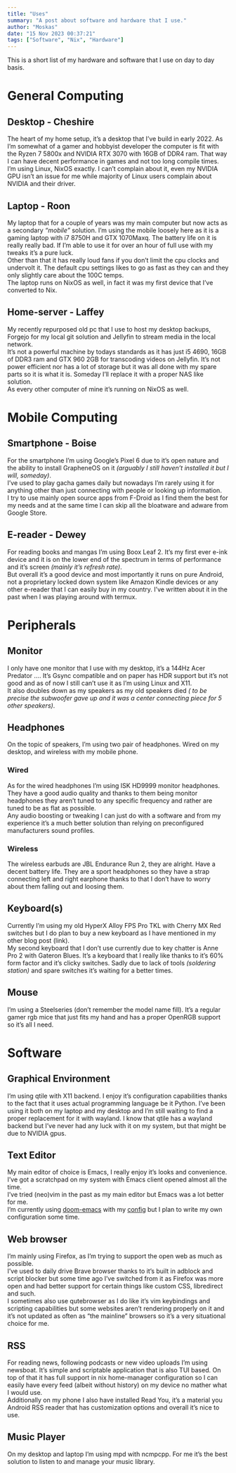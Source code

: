 ```yaml
---
title: "Uses"
summary: "A post about software and hardware that I use."
author: "Moskas"
date: "15 Nov 2023 00:37:21"
tags: ["Software", "Nix", "Hardware"]
---
```

This is a short list of my hardware and software that I use on day to day basis.  



# General Computing




## Desktop - Cheshire

The heart of my home setup, it&rsquo;s a desktop that I&rsquo;ve build in early 2022. As I&rsquo;m somewhat of a gamer and hobbyist developer the computer is fit with the Ryzen 7 5800x and NVIDIA RTX 3070 with 16GB of DDR4 ram. That way I can have decent performance in games and not too long compile times.  
I&rsquo;m using Linux, NixOS exactly. I can&rsquo;t complain about it, even my NVIDIA GPU isn&rsquo;t an issue for me while majority of Linux users complain about NVIDIA and their driver.  




## Laptop - Roon

My laptop that for a couple of years was my main computer but now acts as a secondary *&ldquo;mobile&rdquo;* solution. I&rsquo;m using the mobile loosely here as it is a gaming laptop with i7 8750H and GTX 1070Maxq. The battery life on it is really really bad. If I&rsquo;m able to use it for over an hour of full use with my tweaks it&rsquo;s a pure luck.  
Other than that it has really loud fans if you don&rsquo;t limit the cpu clocks and undervolt it. The default cpu settings likes to go as fast as they can and they only slightly care about the 100C temps.  
The laptop runs on NixOS as well, in fact it was my first device that I&rsquo;ve converted to Nix.  




## Home-server - Laffey

My recently repurposed old pc that I use to host my desktop backups, Forgejo for my local git solution and Jellyfin to stream media in the local network.  
It&rsquo;s not a powerful machine by todays standards as it has just i5 4690, 16GB of DDR3 ram and GTX 960 2GB for transcoding videos on Jellyfin. It&rsquo;s not power efficient nor has a lot of storage but it was all done with my spare parts so it is what it is. Someday I&rsquo;ll replace it with a proper NAS like solution.  
As every other computer of mine it&rsquo;s running on NixOS as well.  




# Mobile Computing




## Smartphone - Boise

For the smartphone I&rsquo;m using Google&rsquo;s Pixel 6 due to it&rsquo;s open nature and the ability to install GrapheneOS on it *(arguably I still haven&rsquo;t installed it but I will, someday)*.  
I&rsquo;ve used to play gacha games daily but nowadays I&rsquo;m rarely using it for anything other than just connecting with people or looking up information.  
I try to use mainly open source apps from F-Droid as I find them the best for my needs and at the same time I can skip all the bloatware and adware from Google Store.  




## E-reader - Dewey

For reading books and mangas I&rsquo;m using Boox Leaf 2. It&rsquo;s my first ever e-ink device and it is on the lower end of the spectrum in terms of performance and it&rsquo;s screen *(mainly it&rsquo;s refresh rate)*.  
But overall it&rsquo;s a good device and most importantly it runs on pure Android, not a proprietary locked down system like Amazon Kindle devices or any other e-reader that I can easily buy in my country. I&rsquo;ve written about it in the past when I was playing around with termux.  




# Peripherals




## Monitor

I only have one monitor that I use with my desktop, it&rsquo;s a 144Hz Acer Predator &#x2026;. It&rsquo;s Gsync compatible and on paper has HDR support but it&rsquo;s not good and as of now I still can&rsquo;t use it as I&rsquo;m using Linux and X11.  
It also doubles down as my speakers as my old speakers died *( to be precise the subwoofer gave up and it was a center connecting piece for 5 other speakers)*.  




## Headphones

On the topic of speakers, I&rsquo;m using two pair of headphones. Wired on my desktop, and wireless with my mobile phone.  




### Wired

As for the wired headphones I&rsquo;m using ISK HD9999 monitor headphones.  
They have a good audio quality and thanks to them being monitor headphones they aren&rsquo;t tuned to any specific frequency and rather are tuned to be as flat as possible.  
Any audio boosting or tweaking I can just do with a software and from my experience it&rsquo;s a much better solution than relying on preconfigured manufacturers sound profiles.  




### Wireless

The wireless earbuds are JBL Endurance Run 2, they are alright. Have a decent battery life. They are a sport headphones so they have a strap connecting left and right earphone thanks to that I don&rsquo;t have to worry about them falling out and loosing them.  




## Keyboard(s)

Currently I&rsquo;m using my old HyperX Alloy FPS Pro TKL with Cherry MX Red switches but I do plan to buy a new keyboard as I have mentioned in my other blog post (link).  
My second keyboard that I don&rsquo;t use currently due to key chatter is Anne Pro 2 with Gateron Blues. It&rsquo;s a keyboard that I really like thanks to it&rsquo;s 60% form factor and it&rsquo;s clicky switches. Sadly due to lack of tools *(soldering station)* and spare switches it&rsquo;s waiting for a better times.  




## Mouse

I&rsquo;m using a Steelseries (don&rsquo;t remember the model name fill). It&rsquo;s a regular gamer rgb mice that just fits my hand and has a proper OpenRGB support so it&rsquo;s all I need.  




# Software




## Graphical Environment

I&rsquo;m using qtile with X11 backend. I enjoy it&rsquo;s configuration capabilities thanks to the fact that it uses actual programming language be it Python. I&rsquo;ve been using it both on my laptop and my desktop and I&rsquo;m still waiting to find a proper replacement for it with wayland. I know that qtile has a wayland backend but I&rsquo;ve never had any luck with it on my system, but that might be due to NVIDIA gpus.  




## Text Editor

My main editor of choice is Emacs, I really enjoy it&rsquo;s looks and convenience. I&rsquo;ve got a scratchpad on my system with Emacs client opened almost all the time.  
I&rsquo;ve tried (neo)vim in the past as my main editor but Emacs was a lot better for me.  
I&rsquo;m currently using [doom-emacs](https://github.com/doomemacs/doomemacs) with my [config](https://github.com/Moskas/emacs-config) but I plan to write my own configuration some time.  




## Web browser

I&rsquo;m mainly using Firefox, as I&rsquo;m trying to support the open web as much as possible.  
I&rsquo;ve used to daily drive Brave browser thanks to it&rsquo;s built in adblock and script blocker but some time ago I&rsquo;ve switched from it as Firefox was more open and had better support for certain things like custom CSS, libredirect and such.  
I sometimes also use qutebrowser as I do like it&rsquo;s vim keybindings and scripting capabilities but some websites aren&rsquo;t rendering properly on it and it&rsquo;s not updated as often as &ldquo;the mainline&rdquo; browsers so it&rsquo;s a very situational choice for me.  




## RSS

For reading news, following podcasts or new video uploads I&rsquo;m using newsboat. It&rsquo;s simple and scriptable application that is also TUI based. On top of that it has full support in nix home-manager configuration so I can easily have every feed (albeit without history) on my device no mather what I would use.  
Additionally on my phone I also have installed Read You, it&rsquo;s a material you Android RSS reader that has customization options and overall it&rsquo;s nice to use.  




## Music Player

On my desktop and laptop I&rsquo;m using mpd with ncmpcpp. For me it&rsquo;s the best solution to listen to and manage your music library.  


